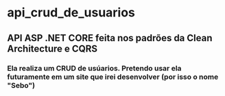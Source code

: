 # api_crud_de_usuarios

## API ASP .NET CORE feita nos padrões da Clean Architecture e CQRS

### Ela realiza um CRUD de usúarios. Pretendo usar ela futuramente em um site que irei desenvolver (por isso o nome "Sebo")
